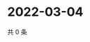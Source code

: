 # 2022-03-04

共 0 条

<!-- BEGIN WEIBO -->
<!-- 最后更新时间 Fri Mar 04 2022 23:10:36 GMT+0800 (China Standard Time) -->

<!-- END WEIBO -->
